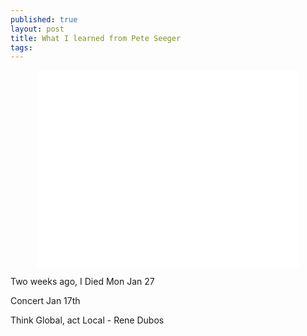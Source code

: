 ```yaml
---
published: true
layout: post
title: What I learned from Pete Seeger
tags: 
---
```



<div align=center>
<iframe width="420" height="315" src="//www.youtube.com/embed/VucczIg98Gw" frameborder="0" allowfullscreen></iframe>
</div>

Two weeks ago, I 
Died Mon Jan 27


Concert Jan 17th

[](http://en.wikipedia.org/wiki/Pete_Seeger)


Think Global, act Local - Rene Dubos


